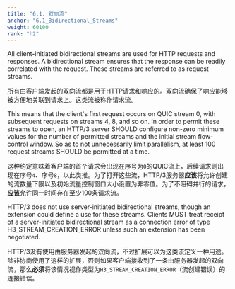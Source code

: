 ```yaml
---
title: "6.1. 双向流"
anchor: "6.1_Bidirectional_Streams"
weight: 60100
rank: "h2"
---
```


All client-initiated bidirectional streams are used for HTTP requests and responses. A bidirectional stream ensures that the response can be readily correlated with the request. These streams are referred to as request streams.

所有由客户端发起的双向流都是用于HTTP请求和响应的。双向流确保了响应能够被方便地关联到请求上。这类流被称作请求流。

This means that the client's first request occurs on QUIC stream 0, with subsequent requests on streams 4, 8, and so on. In order to permit these streams to open, an HTTP/3 server SHOULD configure non-zero minimum values for the number of permitted streams and the initial stream flow-control window. So as to not unnecessarily limit parallelism, at least 100 request streams SHOULD be permitted at a time.

这种约定意味着客户端的首个请求会出现在序号为`0`的QUIC流上，后续请求则出现在序号`4`、序号`8`，以此类推。为了打开这些流，HTTP/3服务器**应该**将允许创建的流数量下限以及初始流量控制窗口大小设置为非零值。为了不阻碍并行的请求，**应该**允许同一时间存在至少100条请求流。

HTTP/3 does not use server-initiated bidirectional streams, though an extension could define a use for these streams. Clients MUST treat receipt of a server-initiated bidirectional stream as a connection error of type H3_STREAM_CREATION_ERROR unless such an extension has been negotiated.

HTTP/3没有使用由服务器发起的双向流，不过扩展可以为这类流定义一种用途。除非协商使用了这样的扩展，否则如果客户端接收到了一条由服务器发起的双向流，那么**必须**将该情况视作类型为`H3_STREAM_CREATION_ERROR`（流创建错误）的连接错误。
